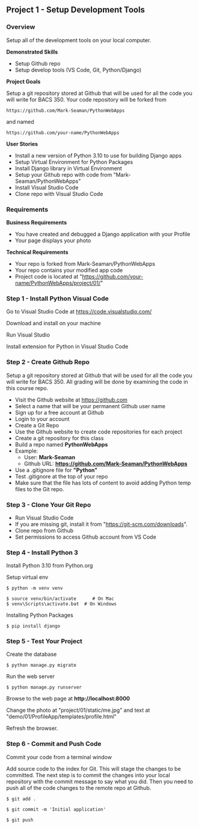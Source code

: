 ## Project 1 - Setup Development Tools


### Overview

Setup all of the development tools on your local computer.

**Demonstrated Skills**

* Setup Github repo
* Setup develop tools (VS Code, Git, Python/Django)


**Project Goals**

Setup a git repository stored at Github that will be used for all the code you
will write for BACS 350. Your code repository will be forked from

    https://github.com/Mark-Seaman/PythonWebApps

and named

    https://github.com/your-name/PythonWebApps


**User Stories**

* Install a new version of Python 3.10 to use for building Django apps
* Setup Virtual Environment for Python Packages
* Install Django library in Virtual Environment
* Setup your Github repo with code from "Mark-Seaman/PythonWebApps"
* Install Visual Studio Code
* Clone repo with Visual Studio Code


### Requirements

**Business Requirements**

* You have created and debugged a Django application with your Profile 
* Your page displays your photo

**Technical Requirements**

* Your repo is forked from Mark-Seaman/PythonWebApps
* Your repo contains your modified app code
* Project code is located at "https://github.com/your-name/PythonWebApps/project/01/"



### Step 1 - Install Python Visual Code

Go to Visual Studio Code at https://code.visualstudio.com/

Download and install on your machine

Run Visual Studio

Install extension for Python in Visual Studio Code


### Step 2 - Create Github Repo

Setup a git repository stored at Github that will be used for all the code you
will write for BACS 350. All grading will be done by examining the code in this
course repo.

* Visit the Github website at https://github.com
* Select a name that will be your permanent Github user name
* Sign up for a free account at Github
* Login to your account
* Create a Git Repo
* Use the Github website to create code repositories for each project
* Create a git repository for this class
* Build a repo named **PythonWebApps**
* Example:  
    * User:  **Mark-Seaman**
    * Github URL: **https://github.com/Mark-Seaman/PythonWebApps**
* Use a .gitignore file for **"Python"**
* Test .gitignore at the top of your repo
* Make sure that the file has lots of content to avoid adding Python temp files
to the Git repo.


### Step 3 - Clone Your Git Repo

* Run Visual Studio Code
* If you are missing git, install it from "https://git-scm.com/downloads".
* Clone repo from Github
* Set permissions to access Github account from VS Code


### Step 4 - Install Python 3

Install Python 3.10 from Python.org

Setup virtual env

    $ python -m venv venv

    $ source venv/bin/activate      # On Mac
    $ venv\Scripts\activate.bat  # On Windows

Installing Python Packages

    $ pip install django


### Step 5 - Test Your Project 

Create the database

    $ python manage.py migrate

Run the web server

    $ python manage.py runserver
Browse to the web page at **http://localhost:8000**

Change the photo at "project/01/static/me.jpg" and text at 
"demo/01/ProfileApp/templates/profile.html"

Refresh the browser.


### Step 6 - Commit and Push Code

Commit your code from a terminal window

Add source code to the index for Git.  This will stage the changes to be committed.  The next step
is to commit the changes into your local repository with the commit message to say what you did.
Then you need to push all of the code changes to the remote repo at Github.

    $ git add .

    $ git commit -m 'Initial application'

    $ git push
    
